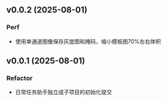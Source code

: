 ## v0.0.2 (2025-08-01)

### Perf

- 使用单通道图像保存灰度图和掩码，缩小模板图70%左右体积

## v0.0.1 (2025-08-01)

### Refactor

- 日常任务助手独立成子项目的初始化提交

